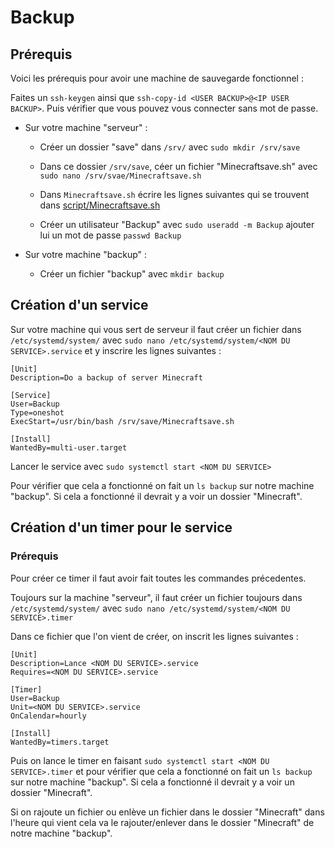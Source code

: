 # Backup 

## Prérequis 

Voici les prérequis pour avoir une machine de sauvegarde fonctionnel :

Faites un ``ssh-keygen`` ainsi que `ssh-copy-id <USER BACKUP>@<IP USER BACKUP>`. Puis vérifier que vous pouvez vous connecter sans mot de passe.

- Sur votre machine "serveur" :
    - Créer un dossier "save" dans ``/srv/`` avec `sudo mkdir /srv/save`
    - Dans ce dossier `/srv/save`, céer un fichier "Minecraftsave.sh" avec `sudo nano /srv/svae/Minecraftsave.sh`
    - Dans ``Minecraftsave.sh`` écrire les lignes suivantes qui se trouvent dans [script/Minecraftsave.sh](https://github.com/Enrick1234/ServeurMinecraft/blob/main/script/Minecraftsave.sh)
    
    - Créer un utilisateur "Backup" avec `sudo useradd -m Backup` ajouter lui un mot de passe `passwd Backup`

- Sur votre machine "backup" :
    - Créer un fichier "backup" avec `mkdir backup`


## Création d'un service 

Sur votre machine qui vous sert de serveur il faut créer un fichier dans `/etc/systemd/system/` avec `sudo nano /etc/systemd/system/<NOM DU SERVICE>.service` et y inscrire les lignes suivantes : 

```
[Unit]
Description=Do a backup of server Minecraft

[Service]
User=Backup
Type=oneshot
ExecStart=/usr/bin/bash /srv/save/Minecraftsave.sh

[Install]
WantedBy=multi-user.target
```

Lancer le service avec `sudo systemctl start <NOM DU SERVICE>`

Pour vérifier que cela a fonctionné on fait un ``ls backup`` sur notre machine "backup". Si cela a fonctionné il devrait y a voir un dossier "Minecraft". 


## Création d'un timer pour le service 

### Prérequis 

Pour créer ce timer il faut avoir fait toutes les commandes précedentes.

Toujours sur la machine "serveur", il faut créer un fichier toujours dans ``/etc/systemd/system/`` avec `sudo nano /etc/systemd/system/<NOM DU SERVICE>.timer`

Dans ce fichier que l'on vient de créer, on inscrit les lignes suivantes : 
```
[Unit]
Description=Lance <NOM DU SERVICE>.service
Requires=<NOM DU SERVICE>.service

[Timer]
User=Backup
Unit=<NOM DU SERVICE>.service
OnCalendar=hourly

[Install]
WantedBy=timers.target
```

Puis on lance le timer en faisant `sudo systemctl start <NOM DU SERVICE>.timer` et pour vérifier que cela a fonctionné on fait un ``ls backup`` sur notre machine "backup". Si cela a fonctionné il devrait y a voir un dossier "Minecraft".

 Si on rajoute un fichier ou enlève un fichier dans le dossier "Minecraft" dans l'heure qui vient cela va le rajouter/enlever dans le dossier "Minecraft" de notre machine "backup".


